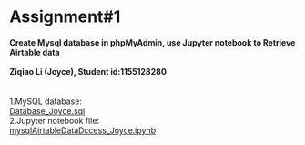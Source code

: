 # Assignment#1 
<h4> Create Mysql database in phpMyAdmin, use Jupyter notebook to Retrieve Airtable data 
<br><br>Ziqiao Li (Joyce), Student id:1155128280 </h4>

 <br>1.MySQL database:
<br>[Database_Joyce.sql](https://github.com/Joyce630/joyce5940/blob/master/assignment%231/Database_Joyce.sql)
 <br>2.Jupyter notebook file:
<br>[mysqlAirtableDataDccess_Joyce.ipynb](https://github.com/Joyce630/joyce5940/blob/master/assignment%231/mysqlAirtableDataDccess_Joyce.ipynb)
